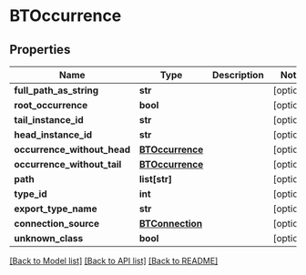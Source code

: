 # BTOccurrence

## Properties
Name | Type | Description | Notes
------------ | ------------- | ------------- | -------------
**full_path_as_string** | **str** |  | [optional] 
**root_occurrence** | **bool** |  | [optional] 
**tail_instance_id** | **str** |  | [optional] 
**head_instance_id** | **str** |  | [optional] 
**occurrence_without_head** | [**BTOccurrence**](BTOccurrence.md) |  | [optional] 
**occurrence_without_tail** | [**BTOccurrence**](BTOccurrence.md) |  | [optional] 
**path** | **list[str]** |  | [optional] 
**type_id** | **int** |  | [optional] 
**export_type_name** | **str** |  | [optional] 
**connection_source** | [**BTConnection**](BTConnection.md) |  | [optional] 
**unknown_class** | **bool** |  | [optional] 

[[Back to Model list]](../README.md#documentation-for-models) [[Back to API list]](../README.md#documentation-for-api-endpoints) [[Back to README]](../README.md)


